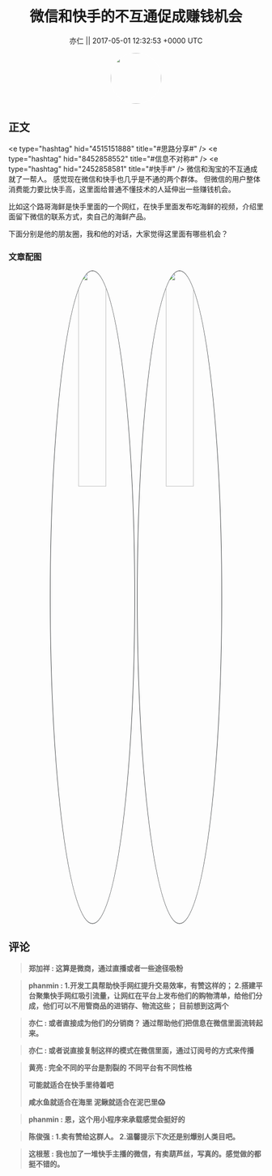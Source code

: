 <h1 align="center">微信和快手的不互通促成赚钱机会</h1>




<p align="center">
    <a>亦仁 || 2017-05-01 12:32:53 &#43;0000 UTC</a>
</p>

<div align="center">
    <img src="https://images.zsxq.com/Fn3NQqCN8nuGF86yZPXSbEsl0mb3?e=1590940799&amp;token=kIxbL07-8jAj8w1n4s9zv64FuZZNEATmlU_Vm6zD:pfbNc8W3hS0oYG_hyXXh_rHMHuc=" width="100" height="100" style="border:1px solid;border-radius:50%; color:#ffffff"/>
</div>




## 正文

<div>
&lt;e type=&#34;hashtag&#34; hid=&#34;4515151888&#34; title=&#34;#思路分享#&#34; /&gt;  &lt;e type=&#34;hashtag&#34; hid=&#34;8452858552&#34; title=&#34;#信息不对称#&#34; /&gt;  &lt;e type=&#34;hashtag&#34; hid=&#34;2452858581&#34; title=&#34;#快手#&#34; /&gt;  
微信和淘宝的不互通成就了一帮人。 
感觉现在微信和快手也几乎是不通的两个群体。 但微信的用户整体消费能力要比快手高，这里面给普通不懂技术的人延伸出一些赚钱机会。

比如这个路哥海鲜是快手里面的一个网红，在快手里面发布吃海鲜的视频，介绍里面留下微信的联系方式，卖自己的海鲜产品。 

下面分别是他的朋友圈，我和他的对话，大家觉得这里面有哪些机会？
</div>

### 文章配图

<div class="image" align="center">

<img src="https://images.zsxq.com/Fg0Na76Mltx5Vvm7vcFGNlNNLZ3y?imageMogr2/auto-orient/thumbnail/800x/format/jpg/blur/1x0/quality/75&amp;e=1590940799&amp;token=kIxbL07-8jAj8w1n4s9zv64FuZZNEATmlU_Vm6zD:1vvLAL91-v5eWruV3JON4rvedzU=" width="33%" height="33%" style="border:1px solid;border-radius:50%; color:#3c3f41"/>

<img src="https://images.zsxq.com/Fu6u5yj91-WxM2UUEgEF7r6zhzPx?imageMogr2/auto-orient/thumbnail/800x/format/jpg/blur/1x0/quality/75&amp;e=1590940799&amp;token=kIxbL07-8jAj8w1n4s9zv64FuZZNEATmlU_Vm6zD:o14z3RvgABkoRkoGa5ahcfI1mBU=" width="33%" height="33%" style="border:1px solid;border-radius:50%; color:#3c3f41"/>

</div>


## 评论

<div align="left">
<div>

<blockquote >
<span> <strong>郑加祥 : 这算是微商，通过直播或者一些途径吸粉 </strong></span>
</blockquote>

<blockquote >
<span> <strong>phanmin : 1.开发工具帮助快手网红提升交易效率，有赞这样的；
2.搭建平台聚集快手网红吸引流量，让网红在平台上发布他们的购物清单，给他们分成，他们可以不用管商品的进销存、物流这些；
目前想到这两个 </strong></span>
</blockquote>

<blockquote >
<span> <strong>亦仁 : 或者直接成为他们的分销商？ 通过帮助他们把信息在微信里面流转起来。 </strong></span>
</blockquote>

<blockquote >
<span> <strong>亦仁 : 或者说直接复制这样的模式在微信里面，通过订阅号的方式来传播 </strong></span>
</blockquote>

<blockquote >
<span> <strong>黄亮 : 完全不同的平台是割裂的
不同平台有不同性格

可能就适合在快手里待着吧

咸水鱼就适合在海里
泥鳅就适合在泥巴里😱 </strong></span>
</blockquote>

<blockquote >
<span> <strong>phanmin : 恩，这个用小程序来承载感觉会挺好的 </strong></span>
</blockquote>

<blockquote >
<span> <strong>陈俊强 : 1.卖有赞给这群人。
2.温馨提示下次还是别爆别人类目吧。 </strong></span>
</blockquote>

<blockquote >
<span> <strong>这根葱 : 我也加了一堆快手主播的微信，有卖葫芦丝，写真的。感觉做的都挺不错的。 </strong></span>
</blockquote>

</div>
</div>